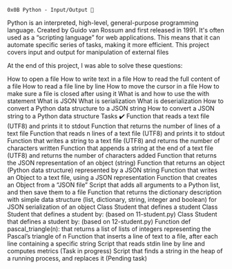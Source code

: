 	0x0B Python - Input/Output 🐍
Python is an interpreted, high-level, general-purpose programming language. Created by Guido van Rossum and first released in 1991. It's often used as a “scripting language” for web applications. This means that it can automate specific series of tasks, making it more efficient. This project covers input and output for manipulation of external files

At the end of this project, I was able to solve these questions:

How to open a file
How to write text in a file
How to read the full content of a file
How to read a file line by line
How to move the cursor in a file
How to make sure a file is closed after using it
What is and how to use the with statement
What is JSON
What is serialization
What is deserialization
How to convert a Python data structure to a JSON string
How to convert a JSON string to a Python data structure
			Tasks ✔️
Function that reads a text file (UTF8) and prints it to stdout
Function that returns the number of lines of a text file
Function that reads n lines of a text file (UTF8) and prints it to stdout
Function that writes a string to a text file (UTF8) and returns the number of characters written
Function that appends a string at the end of a text file (UTF8) and returns the number of characters added
Function that returns the JSON representation of an object (string)
Function that returns an object (Python data structure) represented by a JSON string
Function that writes an Object to a text file, using a JSON representation
Function that creates an Object from a “JSON file”
Script that adds all arguments to a Python list, and then save them to a file
Function that returns the dictionary description with simple data structure (list, dictionary, string, integer and boolean) for JSON serialization of an object
Class Student that defines a student
Class Student that defines a student by: (based on 11-student.py)
Class Student that defines a student by: (based on 12-student.py)
Function def pascal_triangle(n): that returns a list of lists of integers representing the Pascal’s triangle of n
Function that inserts a line of text to a file, after each line containing a specific string
Script that reads stdin line by line and computes metrics (Task in progress)
Script that finds a string in the heap of a running process, and replaces it (Pending task)
